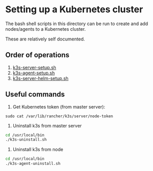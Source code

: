 # Setting up a Kubernetes cluster
The bash shell scripts in this directory can be run to create and add nodes/agents to a Kubernetes cluster.

These are relatively self documented.

## Order of operations
1. [k3s-server-setup.sh](/k3s-server-setup.sh)
1. [k3s-agent-setup.sh](/k3s-agent-setup.sh)
1. [k3s-server-helm-setup.sh](/k3s-server-helm-setup.sh)

## Useful commands
1. Get Kubernetes token (from master server):

`sudo cat /var/lib/rancher/k3s/server/node-token`

1. Uninstall k3s from master server
```bash
cd /usr/local/bin
./k3s-uninstall.sh
```

1. Uninstall k3s from node
```bash
cd /usr/local/bin
./k3s-agent-uninstall.sh
```